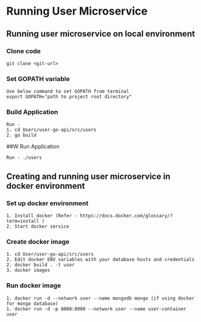 # Running User Microservice

## Running user microservice on local environment
### Clone code
```
git clone <git-url>
```

### Set GOPATH variable
```
Use below command to set GOPATH from terminal
export GOPATH="path to project root directory"
```

### Build Application
```
Run - 
1. cd Users/user-go-api/src/users
2. go build
```

##W Run Application
```
Run - ./users
```

## Creating and running user microservice in docker environment
### Set up docker environment
```
1. Install docker (Refer - https://docs.docker.com/glossary/?term=install )
2. Start docker service
```

### Create docker image
```
1. cd User/user-go-api/src/users
2. Edit docker ENV variables with your database hosts and credentials
2. docker build . -t user
3. docker images
```

### Run docker image
```
1. docker run -d --network user --name mongodb mongo (if using docker for mongo database)
1. docker run -d -p 8000:8000 --network user --name user-container user
```
